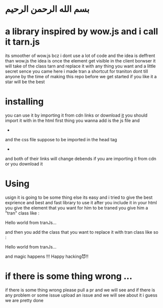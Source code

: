 # بسم الله الرحمن الرحيم 



# a library inspired by wow.js and i call it tarn.js
 its smoother of wow.js bcz i dont use a lot of code
 and the idea is deffrent than wow.js
 the idea is once the element get visible in the client borwser it will take of the class tarn and replace it with any thing you want 
 and a little secret sence you came here
 i made tran a shortcut for traniton
 dont till anyone
 by the time of making this repo
 before we get started 
 if you like it a star will be the best


 # installing
 you can use it by importing it from cdn links 
 or download [it](http://127.0.0.1:5500/tran/README.md)
 you should import it with
 in the html 
 first thing you wanna add is the js file and 
 * <script defer src="tran.js"></script>
 and the css file suppose to be imported in the head tag
 * <link rel="stylesheet" href="tran.css">
 and both of their links will change debends if you are importing it from cdn or you download it 


 # Using
 usign it is going to be some thing else 
 its easy 
 and i tried to give the best exprience and best and fast library
 to use it 
 after you include it in your html
 you give the element that you want for him to be traned
 you give him a "tran" class
 like : 
 <p class='tran'>Hello world from tranJs...</p>
 and then you add the class that you want to replace it with tran class 
 like so :
 <p class="tran" tran-data-class-to="animation" >Hello world from tranJs...</p>

 and magic happens !!!
 Happy hacking😈!!




 # if there is some thing wrong ...
 if there is some thing wrong please pull a pr
 and we will see
 and if there is any problem or some issue 
 upload an issue and we will see about it 
 i guess we are pretty done